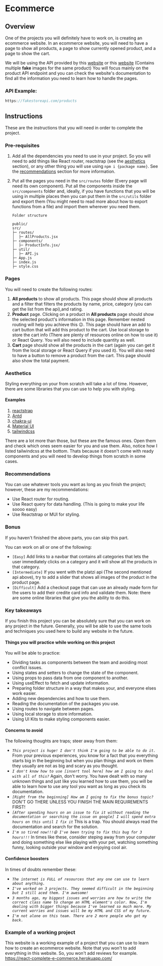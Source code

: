 # Ecommerce

## Overview
One of the projects you will definitely have to work on, is creating an ecommerce website. In an ecommerce website, you will need to have a page to show all products, a page to show currently opened product, and a page to show the cart.

We will be using the API provided by this [website](https://fakestoreapi.com/) or this [website](https://fakeapi.platzi.com/) (Contains multiple **fake** images for the same product) You will focus mainly on the product API endpoint and you can check the website's documentation to find all the information you need to learn how to handle the pages.

### API Example:
```js
https://fakestoreapi.com/products
```

## Instructions
These are the instructions that you will need in order to complete the project.

### Pre-requisites

1. Add all the dependencies you need to use in your project. So you will need to add things like React router, reactstrap (see the [aesthetics](#aesthetics) section), or any other thing you will use using `npm i {package name}`. See the [recommendations](#Recommendations) section for more information.
2. Put all the pages you need in the `src/routes` folder (Every page will need its own component). Put all the components inside the `src/components` folder and, ideally, if you have functions that you will be using in multiple places then you can put them in the `src/utils` folder and export them (You might need to read more about how to export functions from a file) and import them wherever you need them.

    ```text
    Folder structure

    public/
    src/
    ├─ routes/
    │  ├─ AllProducts.jsx
    ├─ components/
    │  ├─ ProductInfo.jsx/
    ├─ util/
    │  ├─ API.js
    ├─ App.js
    ├─ index.js
    ├─ style.css
    ```

### Pages

You will need to create the following routes:

   1. **All products** to show all products. This page should show all products and a filter that filters the products by name, price, category (you can get the list from the api),and rating.
   2. **Product** page. Clicking on a product in **All products** page should show the selected product's information in this page. Remember nested routing will help you achieve this 😉. This page should have an add to cart button that will add this product to the cart. Use local storage to store the cart info (There are plenty of resources online on how to use it) or React Query. You will also need to include quantity as well.
   3. **Cart** page should show all the products in the cart (again you can get it from the local storage or React Query if you used it). You will also need to have a button to remove a product from the cart. This page should also show the total payment.

### Aesthetics

Styling everything on your from scratch will take a lot of time. However, there are some libraries that you can use to help you with styling.

#### Examples

1. [reactstrap](https://reactstrap.github.io/)
2. [Antd](https://ant.design/)
3. [chakra-ui](https://chakra-ui.com/)
4. [Material UI](https://mui.com/)
5. [tailwindcss](https://tailwindcss.com/)

There are a lot more than those, but these are the famous ones. Open them and check which ones seem easier for you and use them. Also, notice how I listed tailwindcss at the bottom. Thats because it doesn't come with ready components and you will need to develop things from scratch in some cases.

### Recommendations

You can use whatever tools you want as long as you finish the project; however, these are my recommendations:

- Use React router for routing.
- Use React query for data handling. (This is going to make your life soooo easy)
- Use Reactstrap or MUI for styling.

### Bonus

If you haven't finished the above parts, you can skip this part.

You can work on all or one of the following:

- `[Easy]` Add links to a navbar that contains all categories that lets the user immediately clicks on a category and it will show all the products in that category.
- `[Intermediate]` If you went with the platzi api (The second mentioned api above), try to add a slider that shows all images of the product in the product page.
- `[Difficult]` Add a checkout page that can use an already made form for the users to add their credite card info and validate them. Note: there are some online libraries that give you the ability to do this.

### Key takeaways

If you finish this project you can be absolutely sure that you can work on any project in the future. Generally, you will be able to use the same tools and techniques you used here to build any website in the future.

#### Things you will practice while working on this project

You will be able to practice:

- Dividing tasks as components between the team and avoiding most conflict issues.
- Using states and setters to change the state of the component.
- Using props to pass data from one component to another.
- Using useEffect to fetch and update information.
- Preparing folder structure in a way that makes your, and everyone elses work easier.
- Adding new dependencies and how to use them.
- Reading the documentation of the packages you use.
- Using routes to navigate between pages.
- Using local storage to store information.
- Using UI Kits to make styling components easier.

#### Concerns to avoid

The following thoughts are traps; steer away from them:

- *`This project is huge! I don't think I'm going to be able to do it.`* From your previous experiences, you know for a fact that you everything starts big in the beginning but when you plan things and work on them they usually are not as big and scary as you thought.
- *`I don't know how to use [insert tool here] how am I going to deal with all of this?`* Again, don't worry. You have dealt with so many unknown things and just like you learned how to use them, you will be able to learn how to use any tool you want as long as you check its documentation.
- *`[Right from the beginning] How am I going to fix the bonus topic?`* DON'T GO THERE UNLESS YOU FINISH THE MAIN REQUIREMENTS FIRST!
- *`[After spending hours on an issue to fix it without reading the documentation or searching the issue on google] I will spend extra hours on this until I fix it`* This is a trap. You should always read the documentation and search for the solution.
- *`I'm so tired now!!!😩 I've been trying to fix this bug for 3 hours!!!`* In times like these, consider steping away from your computer and doing something else like playing with your pet, watching something funny, looking outside your window and enjoying cool air.

#### Confidence boosters

In times of doubts remember these:

- *`The internet is FULL of resources that any one can use to learn about anything.`*
- *`I've worked on 3 projects. They seemed difficult in the beginning but I still aced them. I'm awesome!`*
- *`3 months ago, my biggest issues and worries are how to write the correct class name to change an HTML element's color. Now, I'm dealing with bigger things because I've learned so much more. My current worries and issues will be my HTML and CSS of my future.`*
- *`I'm not alone on this team. There are 2 more people who got my back.`*

### Example of a working project

This website is a working example of a project that you can use to learn how to create an ecommerce website. Note that you won't to add everything in this website. So, you won't add reviews for example. https://react-complete-e-commerce.herokuapp.com/